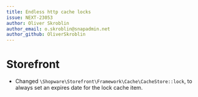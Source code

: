 ```yaml
---
title: Endless http cache locks
issue: NEXT-23053
author: Oliver Skroblin
author_email: o.skroblin@snapadmin.net
author_github: OliverSkroblin
---
```

# Storefront
* Changed `\Shopware\Storefront\Framework\Cache\CacheStore::lock`, to always set an expires date for the lock cache item.
